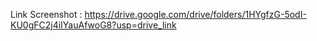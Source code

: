 Link Screenshot :
https://drive.google.com/drive/folders/1HYgfzG-5odI-KU0gFC2j4iIYauAfwoG8?usp=drive_link

